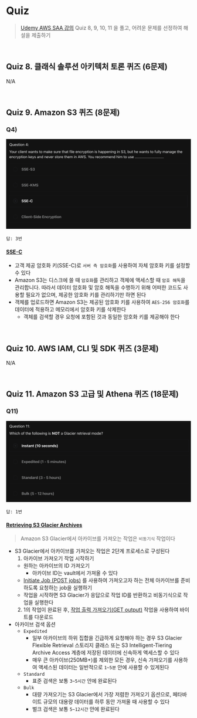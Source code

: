 # Quiz
> [Udemy AWS SAA 강의](https://www.udemy.com/course/best-aws-certified-solutions-architect-associate/) Quiz 8, 9, 10, 11 을 풀고, 어려운 문제를 선정하여 해설을 제출하기

<br>

## Quiz 8. 클래식 솔루션 아키텍처 토론 퀴즈 (6문제)
N/A

<br>

## Quiz 9. Amazon S3 퀴즈 (8문제)

### Q4)

![q9-4.png](images/q9-4.png)

```
답: 3번
```

#### [SSE-C](https://docs.aws.amazon.com/ko_kr/AmazonS3/latest/userguide/ServerSideEncryptionCustomerKeys.html)
- 고객 제공 암호화 키(SSE-C)로 `서버 측 암호화`를 사용하여 자체 암호화 키를 설정할 수 있다
- Amazon S3는 디스크에 쓸 때 `암호화`를 관리하고 객체에 액세스할 때 `암호 해독`을 관리합니다. 따라서 데이터 암호화 및 암호 해독을 수행하기 위해 어떠한 코드도 사용할 필요가 없으며, 제공한 암호화 키를 관리하기만 하면 된다
- 객체를 업로드하면 Amazon S3는 제공된 암호화 키를 사용하여 `AES-256 암호화`를 데이터에 적용하고 메모리에서 암호화 키를 삭제한다
  - 객체를 검색할 경우 요청에 포함된 것과 동일한 암호화 키를 제공해야 한다

<br>

## Quiz 10. AWS IAM, CLI 및 SDK 퀴즈 (3문제)

N/A

<br>

## Quiz 11. Amazon S3 고급 및 Athena 퀴즈 (18문제)

### Q11)

![q11-11.png](images/q11-11.png)

```
답: 1번
```

#### [Retrieving S3 Glacier Archives](https://docs.aws.amazon.com/ko_kr/amazonglacier/latest/dev/downloading-an-archive-two-steps.html)
> Amazon S3 Glacier에서 아카이브를 가져오는 작업은 `비동기식` 작업이다
- S3 Glacier에서 아카이브를 가져오는 작업은 2단계 프로세스로 구성된다
  1. 아카이브 가져오기 작업 시작하기
    - 원하는 아카이브의 ID 가져오기
      - 아카이브 ID는 vault에서 가져올 수 있다
    - [Initiate Job (POST jobs)](https://docs.aws.amazon.com/amazonglacier/latest/dev/api-initiate-job-post.html) 를 사용하여 가져오고자 하는 전체 아카이브를 준비하도록 요청하는 job을 실행하기
    - 작업을 시작하면 S3 Glacier가 응답으로 작업 ID를 반환하고 비동기식으로 작업을 실행한다
  2. 1의 작업이 완료된 후, [작업 출력 가져오기(GET output)](https://docs.aws.amazon.com/ko_kr/amazonglacier/latest/dev/api-job-output-get.html) 작업을 사용하여 바이트를 다운로드
- 아카이브 검색 옵션
  - `Expedited`
    - 일부 아카이브의 하위 집합을 긴급하게 요청해야 하는 경우 S3 Glacier Flexible Retrieval 스토리지 클래스 또는 S3 Intelligent-Tiering Archive Access 계층에 저장된 데이터에 신속하게 액세스할 수 있다
    - 매우 큰 아카이브(250MB+)를 제외한 모든 경우, 신속 가져오기를 사용하여 액세스된 데이터는 일반적으로 `1~5분` 안에 사용할 수 있게된다
  - `Standard`
    - 표준 검색은 보통 `3~5시간` 안에 완료된다
  - `Bulk`
    - 대량 가져오기는 S3 Glacier에서 가장 저렴한 가져오기 옵션으로, 페타바이트 규모의 대용량 데이터를 하루 동안 가져올 때 사용할 수 있다
    - 벌크 검색은 보통 `5~12시간` 안에 완료된다